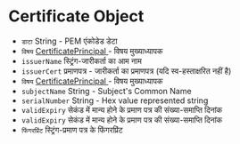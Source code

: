 # Certificate Object

* `डाटा` String - PEM एंकोडेड डेटा
* ` विषय ` [ CertificatePrincipal ](certificate-principal.md) - विषय मुख्याध्यापक
* ` issuerName ` स्ट्रिंग-जारीकर्ता का आम नाम
* ` issuerCert ` प्रमाणपत्र - जारीकर्ता का प्रमाणपत्र (यदि स्व-हस्ताक्षरित नहीं है)
* ` विषय ` [ CertificatePrincipal ](certificate-principal.md) - विषय मुख्याध्यापक
* `subjectName` String - Subject's Common Name
* `serialNumber` String - Hex value represented string
* ` validExpiry ` सेकंड में मान्य होने के प्रमाण पत्र की संख्या-समाप्ति दिनांक
* ` validExpiry ` सेकंड में मान्य होने के प्रमाण पत्र की संख्या-समाप्ति दिनांक
* ` फिंगरप्रिंट ` स्ट्रिंग-प्रमाण पत्र के फिंगरप्रिंट